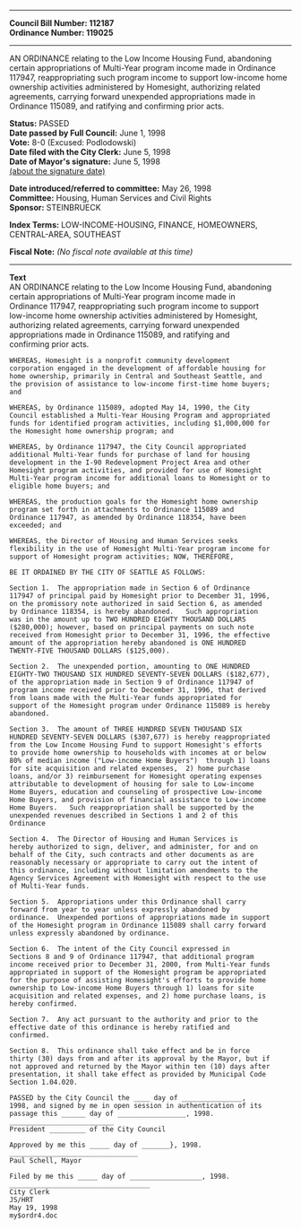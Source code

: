 * * * * *  
  
**Council Bill Number: [](#h0)[](#h2)112187**   
**Ordinance Number: 119025**  
  
* * * * *  
  
AN ORDINANCE relating to the Low Income Housing Fund, abandoning certain appropriations of Multi-Year program income made in Ordinance 117947, reappropriating such program income to support low-income home ownership activities administered by Homesight, authorizing related agreements, carrying forward unexpended appropriations made in Ordinance 115089, and ratifying and confirming prior acts.  
  
**Status:** PASSED   
**Date passed by Full Council:** June 1, 1998   
**Vote:** 8-0 (Excused: Podlodowski)   
**Date filed with the City Clerk:** June 5, 1998   
**Date of Mayor's signature:** June 5, 1998   
[(about the signature date)](/~public/approvaldate.htm)   
  
  
**Date introduced/referred to committee:** May 26, 1998   
**Committee:** Housing, Human Services and Civil Rights   
**Sponsor:** STEINBRUECK   
  
**Index Terms:** LOW-INCOME-HOUSING, FINANCE, HOMEOWNERS, CENTRAL-AREA, SOUTHEAST  
  
**Fiscal Note:** *(No fiscal note available at this time)*  
  
* * * * *  
  
**Text**  
    AN ORDINANCE relating to the Low Income Housing Fund, abandoning  
    certain appropriations of Multi-Year program income made in  
    Ordinance 117947, reappropriating such program income to support  
    low-income home ownership activities administered by Homesight,  
    authorizing related agreements, carrying forward unexpended  
    appropriations made in Ordinance 115089, and ratifying and  
    confirming prior acts.  
  
    WHEREAS, Homesight is a nonprofit community development  
    corporation engaged in the development of affordable housing for  
    home ownership, primarily in Central and Southeast Seattle, and  
    the provision of assistance to low-income first-time home buyers;  
    and  
  
    WHEREAS, by Ordinance 115089, adopted May 14, 1990, the City  
    Council established a Multi-Year Housing Program and appropriated  
    funds for identified program activities, including $1,000,000 for  
    the Homesight home ownership program; and  
  
    WHEREAS, by Ordinance 117947, the City Council appropriated  
    additional Multi-Year funds for purchase of land for housing  
    development in the I-90 Redevelopment Project Area and other  
    Homesight program activities, and provided for use of Homesight  
    Multi-Year program income for additional loans to Homesight or to  
    eligible home buyers; and  
  
    WHEREAS, the production goals for the Homesight home ownership  
    program set forth in attachments to Ordinance 115089 and  
    Ordinance 117947, as amended by Ordinance 118354, have been  
    exceeded; and  
  
    WHEREAS, the Director of Housing and Human Services seeks  
    flexibility in the use of Homesight Multi-Year program income for  
    support of Homesight program activities; NOW, THEREFORE,  
  
    BE IT ORDAINED BY THE CITY OF SEATTLE AS FOLLOWS:  
  
    Section 1.  The appropriation made in Section 6 of Ordinance  
    117947 of principal paid by Homesight prior to December 31, 1996,  
    on the promissory note authorized in said Section 6, as amended  
    by Ordinance 118354, is hereby abandoned.   Such appropriation  
    was in the amount up to TWO HUNDRED EIGHTY THOUSAND DOLLARS  
    ($280,000); however, based on principal payments on such note  
    received from Homesight prior to December 31, 1996, the effective  
    amount of the appropriation hereby abandoned is ONE HUNDRED  
    TWENTY-FIVE THOUSAND DOLLARS ($125,000).  
  
    Section 2.  The unexpended portion, amounting to ONE HUNDRED  
    EIGHTY-TWO THOUSAND SIX HUNDRED SEVENTY-SEVEN DOLLARS ($182,677),  
    of the appropriation made in Section 9 of Ordinance 117947 of  
    program income received prior to December 31, 1996, that derived  
    from loans made with the Multi-Year funds appropriated for  
    support of the Homesight program under Ordinance 115089 is hereby  
    abandoned.  
  
    Section 3.  The amount of THREE HUNDRED SEVEN THOUSAND SIX  
    HUNDRED SEVENTY-SEVEN DOLLARS ($307,677) is hereby reappropriated  
    from the Low Income Housing Fund to support Homesight's efforts  
    to provide home ownership to households with incomes at or below  
    80% of median income ("Low-income Home Buyers")  through 1) loans  
    for site acquisition and related expenses,  2) home purchase  
    loans, and/or 3) reimbursement for Homesight operating expenses  
    attributable to development of housing for sale to Low-income  
    Home Buyers, education and counseling of prospective Low-income  
    Home Buyers, and provision of financial assistance to Low-income  
    Home Buyers.   Such reappropriation shall be supported by the  
    unexpended revenues described in Sections 1 and 2 of this  
    Ordinance  
  
    Section 4.  The Director of Housing and Human Services is  
    hereby authorized to sign, deliver, and administer, for and on  
    behalf of the City, such contracts and other documents as are  
    reasonably necessary or appropriate to carry out the intent of  
    this ordinance, including without limitation amendments to the  
    Agency Services Agreement with Homesight with respect to the use  
    of Multi-Year funds.  
  
    Section 5.  Appropriations under this Ordinance shall carry  
    forward from year to year unless expressly abandoned by  
    ordinance.  Unexpended portions of appropriations made in support  
    of the Homesight program in Ordinance 115089 shall carry forward  
    unless expressly abandoned by ordinance.  
  
    Section 6.  The intent of the City Council expressed in  
    Sections 8 and 9 of Ordinance 117947, that additional program  
    income received prior to December 31, 2000, from Multi-Year funds  
    appropriated in support of the Homesight program be appropriated  
    for the purpose of assisting Homesight's efforts to provide home  
    ownership to Low-income Home Buyers through 1) loans for site  
    acquisition and related expenses, and 2) home purchase loans, is  
    hereby confirmed.  
  
    Section 7.  Any act pursuant to the authority and prior to the  
    effective date of this ordinance is hereby ratified and  
    confirmed.  
  
    Section 8.  This ordinance shall take effect and be in force  
    thirty (30) days from and after its approval by the Mayor, but if  
    not approved and returned by the Mayor within ten (10) days after  
    presentation, it shall take effect as provided by Municipal Code  
    Section 1.04.020.  
  
    PASSED by the City Council the ____ day of _______________,  
    1998, and signed by me in open session in authentication of its  
    passage this ______ day of _________________, 1998.  
    __________________________  
    President _________ of the City Council  
  
    Approved by me this _____ day of _______}, 1998.  
    ________________________________  
    Paul Schell, Mayor  
  
    Filed by me this _____ day of __________________, 1998.  
    ___________________________________  
    City Clerk  
    JS/HRT  
    May 19, 1998  
    my$ordr4.doc  
